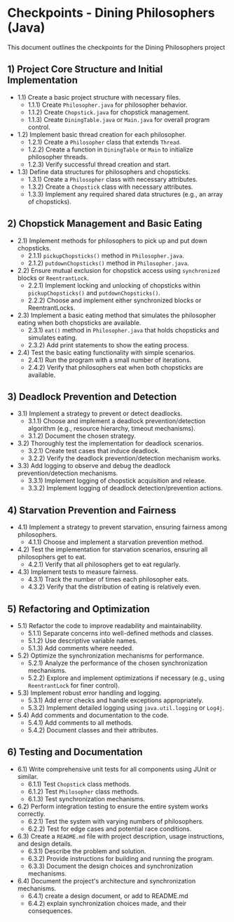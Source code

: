 # Checkpoints - Dining Philosophers (Java)

This document outlines the checkpoints for the Dining Philosophers project

## 1) Project Core Structure and Initial Implementation

* 1.1) Create a basic project structure with necessary files.
    * 1.1.1) Create `Philosopher.java` for philosopher behavior.
    * 1.1.2) Create `Chopstick.java` for chopstick management.
    * 1.1.3) Create `DiningTable.java` or `Main.java` for overall program control.
* 1.2) Implement basic thread creation for each philosopher.
    * 1.2.1) Create a `Philosopher` class that extends `Thread`.
    * 1.2.2) Create a function in `DiningTable` or `Main` to initialize philosopher threads.
    * 1.2.3) Verify successful thread creation and start.
* 1.3) Define data structures for philosophers and chopsticks.
    * 1.3.1) Create a `Philosopher` class with necessary attributes.
    * 1.3.2) Create a `Chopstick` class with necessary attributes.
    * 1.3.3) Implement any required shared data structures (e.g., an array of chopsticks).

## 2) Chopstick Management and Basic Eating

* 2.1) Implement methods for philosophers to pick up and put down chopsticks.
    * 2.1.1) `pickupChopsticks()` method in `Philosopher.java`.
    * 2.1.2) `putdownChopsticks()` method in `Philosopher.java`.
* 2.2) Ensure mutual exclusion for chopstick access using `synchronized` blocks or `ReentrantLock`.
    * 2.2.1) Implement locking and unlocking of chopsticks within `pickupChopsticks()` and `putdownChopsticks()`.
    * 2.2.2) Choose and implement either synchronized blocks or ReentrantLocks.
* 2.3) Implement a basic eating method that simulates the philosopher eating when both chopsticks are available.
    * 2.3.1) `eat()` method in `Philosopher.java` that holds chopsticks and simulates eating.
    * 2.3.2) Add print statements to show the eating process.
* 2.4) Test the basic eating functionality with simple scenarios.
    * 2.4.1) Run the program with a small number of iterations.
    * 2.4.2) Verify that philosophers eat when both chopsticks are available.

## 3) Deadlock Prevention and Detection

* 3.1) Implement a strategy to prevent or detect deadlocks.
    * 3.1.1) Choose and implement a deadlock prevention/detection algorithm (e.g., resource hierarchy, timeout mechanisms).
    * 3.1.2) Document the chosen strategy.
* 3.2) Thoroughly test the implementation for deadlock scenarios.
    * 3.2.1) Create test cases that induce deadlock.
    * 3.2.2) Verify the deadlock prevention/detection mechanism works.
* 3.3) Add logging to observe and debug the deadlock prevention/detection mechanisms.
    * 3.3.1) Implement logging of chopstick acquisition and release.
    * 3.3.2) Implement logging of deadlock detection/prevention actions.

## 4) Starvation Prevention and Fairness

* 4.1) Implement a strategy to prevent starvation, ensuring fairness among philosophers.
    * 4.1.1) Choose and implement a starvation prevention method.
* 4.2) Test the implementation for starvation scenarios, ensuring all philosophers get to eat.
    * 4.2.1) Verify that all philosophers get to eat regularly.
* 4.3) Implement tests to measure fairness.
    * 4.3.1) Track the number of times each philosopher eats.
    * 4.3.2) Verify that the distribution of eating is relatively even.

## 5) Refactoring and Optimization

* 5.1) Refactor the code to improve readability and maintainability.
    * 5.1.1) Separate concerns into well-defined methods and classes.
    * 5.1.2) Use descriptive variable names.
    * 5.1.3) Add comments where needed.
* 5.2) Optimize the synchronization mechanisms for performance.
    * 5.2.1) Analyze the performance of the chosen synchronization mechanisms.
    * 5.2.2) Explore and implement optimizations if necessary (e.g., using `ReentrantLock` for finer control).
* 5.3) Implement robust error handling and logging.
    * 5.3.1) Add error checks and handle exceptions appropriately.
    * 5.3.2) Implement detailed logging using `java.util.logging` or `Log4j`.
* 5.4) Add comments and documentation to the code.
    * 5.4.1) Add comments to all methods.
    * 5.4.2) Document classes and their attributes.

## 6) Testing and Documentation

* 6.1) Write comprehensive unit tests for all components using JUnit or similar.
    * 6.1.1) Test `Chopstick` class methods.
    * 6.1.2) Test `Philosopher` class methods.
    * 6.1.3) Test synchronization mechanisms.
* 6.2) Perform integration testing to ensure the entire system works correctly.
    * 6.2.1) Test the system with varying numbers of philosophers.
    * 6.2.2) Test for edge cases and potential race conditions.
* 6.3) Create a `README.md` file with project description, usage instructions, and design details.
    * 6.3.1) Describe the problem and solution.
    * 6.3.2) Provide instructions for building and running the program.
    * 6.3.3) Document the design choices and synchronization mechanisms.
* 6.4) Document the project's architecture and synchronization mechanisms.
    * 6.4.1) create a design document, or add to README.md
    * 6.4.2) explain synchronization choices made, and their consequences.